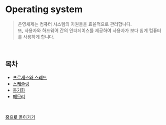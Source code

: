 # Operating system

> 운영체제는 컴퓨터 시스템의 자원들을 효율적으로 관리합니다.  
> 또, 사용자와 하드웨어 간의 인터페이스를 제공하여 사용자가 보다 쉽게 컴퓨터를 사용하게 합니다.  

<br>

## 목차

- [프로세스와 스레드](./프로세스와-스레드.md)
- [스케줄링](./스케줄링.md)
- [동기화](./동기화.md)
- [메모리]()

<br>

[홈으로 돌아가기](../README.md)
